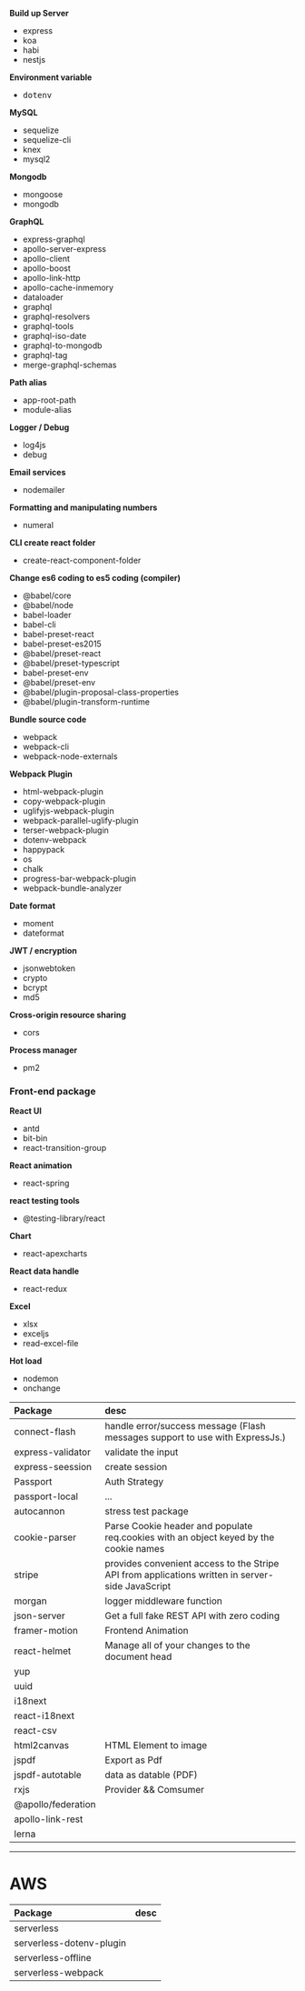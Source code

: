 **Build up Server**

- express
- koa
- habi
- nestjs

**Environment variable**

- <kbd>dotenv</kbd>

**MySQL**

- sequelize
- sequelize-cli
- knex
- mysql2

**Mongodb**

- mongoose
- mongodb

**GraphQL**

- express-graphql
- apollo-server-express
- apollo-client
- apollo-boost
- apollo-link-http
- apollo-cache-inmemory
- dataloader
- graphql
- graphql-resolvers
- graphql-tools
- graphql-iso-date
- graphql-to-mongodb
- graphql-tag
- merge-graphql-schemas

**Path alias**

- app-root-path
- module-alias

**Logger / Debug**

- log4js
- debug

**Email services**

- nodemailer

**Formatting and manipulating numbers**

- numeral

**CLI create react folder**

- create-react-component-folder

**Change es6 coding to es5 coding (compiler)**

- @babel/core
- @babel/node
- babel-loader
- babel-cli
- babel-preset-react
- babel-preset-es2015
- @babel/preset-react
- @babel/preset-typescript
- babel-preset-env
- @babel/preset-env
- @babel/plugin-proposal-class-properties
- @babel/plugin-transform-runtime

**Bundle source code**

- webpack
- webpack-cli
- webpack-node-externals

**Webpack Plugin**

- html-webpack-plugin
- copy-webpack-plugin
- uglifyjs-webpack-plugin
- webpack-parallel-uglify-plugin
- terser-webpack-plugin
- dotenv-webpack
- happypack
- os
- chalk
- progress-bar-webpack-plugin
- webpack-bundle-analyzer

**Date format**

- moment
- dateformat

**JWT / encryption**

- jsonwebtoken
- crypto
- bcrypt
- md5

**Cross-origin resource sharing**

- cors

**Process manager**

- pm2

### Front-end package

**React UI**

- antd
- bit-bin
- react-transition-group

**React animation**

- react-spring

**react testing tools**

- @testing-library/react

**Chart**

- react-apexcharts

**React data handle**

- react-redux

**Excel**

- xlsx
- exceljs
- read-excel-file

**Hot load**

- nodemon
- onchange

| Package            | desc                                                                                             |
| :----------------- | :----------------------------------------------------------------------------------------------- |
| connect-flash      | handle error/success message (Flash messages support to use with ExpressJs.)                     |
| express-validator  | validate the input                                                                               |
| express-seession   | create session                                                                                   |
| Passport           | Auth Strategy                                                                                    |
| passport-local     | ...                                                                                              |
| autocannon         | stress test package                                                                              |
| cookie-parser      | Parse Cookie header and populate req.cookies with an object keyed by the cookie names            |
| stripe             | provides convenient access to the Stripe API from applications written in server-side JavaScript |
| morgan             | logger middleware function                                                                       |
| json-server        | Get a full fake REST API with zero coding                                                        |
| framer-motion      | Frontend Animation                                                                               |
| react-helmet       | Manage all of your changes to the document head                                                  |
| yup                |                                                                                                  |
| uuid               |                                                                                                  |
| i18next            |                                                                                                  |
| react-i18next      |                                                                                                  |
| react-csv          |                                                                                                  |
| html2canvas        | HTML Element to image                                                                            |
| jspdf              | Export as Pdf                                                                                    |
| jspdf-autotable    | data as datable (PDF)                                                                            |
| rxjs               | Provider && Comsumer                                                                             |
| @apollo/federation |                                                                                                  |
| apollo-link-rest   |                                                                                                  |
| lerna              |                                                                                                  |

---

# AWS

| Package                  | desc |
| :----------------------- | :--- |
| serverless               |      |
| serverless-dotenv-plugin |      |
| serverless-offline       |      |
| serverless-webpack       |      |
